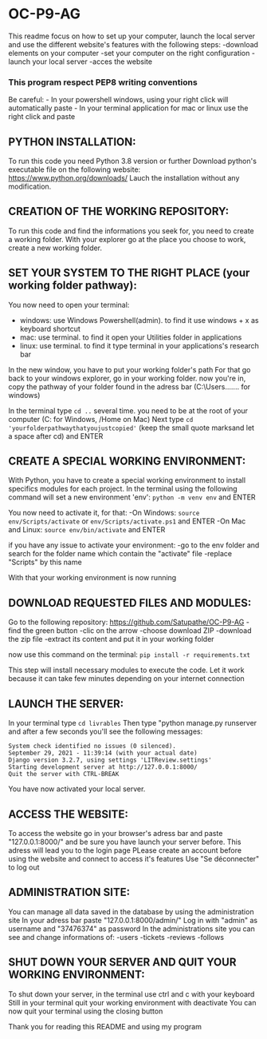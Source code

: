 # OC-P9-AG

This readme focus on how to set up your computer, launch the local server and use the different website's features with the following steps:
-download elements on your computer
-set your computer on the right configuration
-launch your local server
-acces the website

### This program respect PEP8 writing conventions

Be careful: - In your powershell windows, using your right click will automatically paste
	    - In your terminal application for mac or linux use the right click and paste

## PYTHON INSTALLATION:
To run this code you need Python 3.8 version or further 
Download python's executable file on the following website: https://www.python.org/downloads/
Lauch the installation without any modification.

## CREATION OF THE WORKING REPOSITORY:
To run this code and find the informations you seek for, you need to create a working folder.
With your explorer go at the place you choose to work, create a new working folder. 

## SET YOUR SYSTEM TO THE RIGHT PLACE (your working folder pathway):
You now need to open your terminal:
- windows: use Windows Powershell(admin). to find it use windows + x as keyboard shortcut 
- mac: use terminal. to find it open your Utilities folder in applications
- linux: use terminal. to find it type terminal in your applications's research bar

In the new window, you have to put your working folder's path
For that go back to your windows explorer, go in your working folder.
now you're in, copy the pathway of your folder found in the adress bar (C:\Users\...\.... for windows)

In the terminal type ```cd ..``` several time. you need to be at the root of your computer (C: for Windows, /Home on Mac)
Next type ```cd 'yourfolderpathwaythatyoujustcopied'``` (keep the small quote marksand let a space after cd) and ENTER

## CREATE A SPECIAL WORKING ENVIRONMENT:
With Python, you have to create a special working environment to install specifics modules for each project.
In the terminal using the following command will set a new environment 'env':
```python -m venv env``` and ENTER

You now need to activate it, for that:
-On Windows: ```source env/Scripts/activate``` or ```env/Scripts/activate.ps1``` and ENTER
-On Mac and Linux: ```source env/bin/activate``` and ENTER

if you have any issue to activate your environment:
-go to the env folder and search for the folder name which contain the "activate" file 
-replace "Scripts" by this name

With that your working environment is now running

## DOWNLOAD REQUESTED FILES AND MODULES:
Go to the following repository: https://github.com/Satupathe/OC-P9-AG
-find the green button
-clic on the arrow
-choose download ZIP
-download the zip file
-extract its content and put it in your working folder

now use this command on the terminal:
```pip install -r requirements.txt```

This step will install necessary modules to execute the code. 
Let it work because it can take few minutes depending on your internet connection

## LAUNCH THE SERVER:
In your terminal type ```cd livrables```
Then type "python manage.py runserver and after a few seconds you'll see the following messages:

```
System check identified no issues (0 silenced).
September 29, 2021 - 11:39:14 (with your actual date)
Django version 3.2.7, using settings 'LITReview.settings'
Starting development server at http://127.0.0.1:8000/
Quit the server with CTRL-BREAK
```

You have now activated your local server.

## ACCESS THE WEBSITE:
To access the website go in your browser's adress bar and paste "127.0.0.1:8000/" and be sure you have launch your server before.
This adress will lead you to the login page
PLease create an account before using the website and connect to access it's features
Use "Se déconnecter" to log out

## ADMINISTRATION SITE:
You can manage all data saved in the database by using the administration site
In your adress bar paste "127.0.0.1:8000/admin/" 
Log in with "admin" as username and "37476374" as password
In the administrations site you can see and change informations of:
-users
-tickets
-reviews
-follows

## SHUT DOWN YOUR SERVER AND QUIT YOUR WORKING ENVIRONMENT:
To shut down your server, in the terminal use ctrl and c with your keyboard
Still in your terminal quit your working environment with deactivate
You can now quit your terminal using the closing button

Thank you for reading this README and using my program




